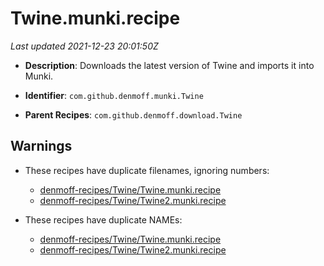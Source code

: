# Twine.munki.recipe

_Last updated 2021-12-23 20:01:50Z_

- **Description**: Downloads the latest version of Twine and imports it into Munki.

- **Identifier**: `com.github.denmoff.munki.Twine`

- **Parent Recipes**: `com.github.denmoff.download.Twine`


## Warnings

- These recipes have duplicate filenames, ignoring numbers:
    - [denmoff-recipes/Twine/Twine.munki.recipe](/autopkg-dupe-tracker/denmoff-recipes/Twine/Twine.munki.recipe)
    - [denmoff-recipes/Twine/Twine2.munki.recipe](/autopkg-dupe-tracker/denmoff-recipes/Twine/Twine2.munki.recipe)

- These recipes have duplicate NAMEs:
    - [denmoff-recipes/Twine/Twine.munki.recipe](/autopkg-dupe-tracker/denmoff-recipes/Twine/Twine.munki.recipe)
    - [denmoff-recipes/Twine/Twine2.munki.recipe](/autopkg-dupe-tracker/denmoff-recipes/Twine/Twine2.munki.recipe)
